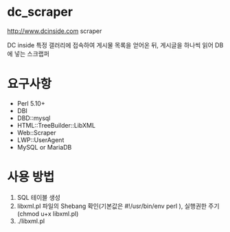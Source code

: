 dc_scraper
==========
http://www.dcinside.com scraper

DC inside 특정 갤러리에 접속하여 게시물 목록을 얻어온 뒤, 게시글을 하나씩 읽어 DB에 넣는 스크랩퍼

# 요구사항
* Perl 5.10+
 * DBI
 * DBD::mysql
 * HTML::TreeBuilder::LibXML
 * Web::Scraper
 * LWP::UserAgent
* MySQL or MariaDB

# 사용 방법
1. SQL 테이블 생성
2. libxml.pl 파일의 Shebang 확인(기본값은 #!/usr/bin/env perl ), 실행권한 주기(chmod u+x libxml.pl)
3. ./libxml.pl
